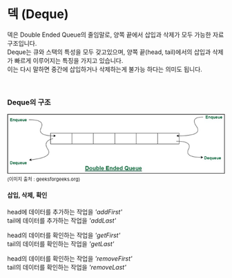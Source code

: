 # 덱 (Deque)

덱은 Double Ended Queue의 줄임말로, 양쪽 끝에서 삽입과 삭제가 모두 가능한 자료 구조입니다.  
Deque는 큐와 스택의 특성을 모두 갖고있으며, 양쪽 끝(head, tail)에서의 삽입과 삭제가 빠르게 이루어지는 특징을 가지고 있습니다.  
이는 다시 말하면 중간에 삽입하거나 삭제하는게 불가능 하다는 의미도 됩니다.  

<br>

### Deque의 구조
![덱 구조](이미지/deque.png)
<span style='font-size:11px'>(이미지 출처 : geeksforgeeks.org)</span>   

#### 삽입, 삭제, 확인
head에 데이터를 추가하는 작업을 *'addFirst'*  
tail에 데이터를 추가하는 작업을 *'addLast'*   

head의 데이터를 확인하는 작업을 *'getFirst'*  
tail의 데이터를 확인하는 작업을 *'getLast'*  

head의 데이터를 확인하는 작업을 *'removeFirst'*  
tail의 데이터를 확인하는 작업을 *'removeLast'*  
